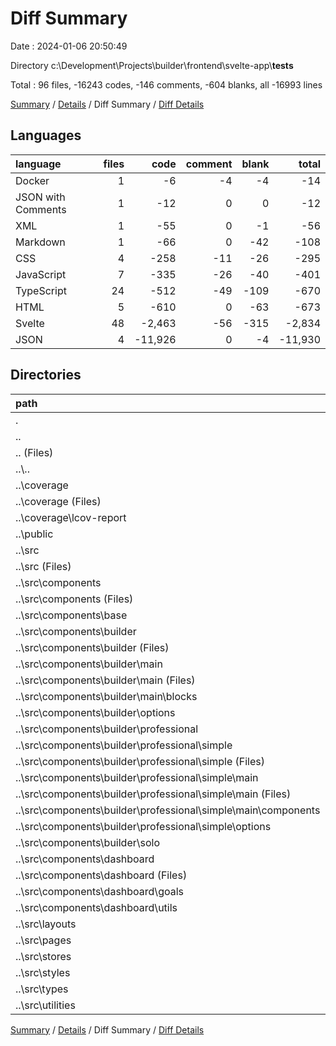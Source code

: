 # Diff Summary

Date : 2024-01-06 20:50:49

Directory c:\\Development\\Projects\\builder\\frontend\\svelte-app\\__tests__

Total : 96 files,  -16243 codes, -146 comments, -604 blanks, all -16993 lines

[Summary](results.md) / [Details](details.md) / Diff Summary / [Diff Details](diff-details.md)

## Languages
| language | files | code | comment | blank | total |
| :--- | ---: | ---: | ---: | ---: | ---: |
| Docker | 1 | -6 | -4 | -4 | -14 |
| JSON with Comments | 1 | -12 | 0 | 0 | -12 |
| XML | 1 | -55 | 0 | -1 | -56 |
| Markdown | 1 | -66 | 0 | -42 | -108 |
| CSS | 4 | -258 | -11 | -26 | -295 |
| JavaScript | 7 | -335 | -26 | -40 | -401 |
| TypeScript | 24 | -512 | -49 | -109 | -670 |
| HTML | 5 | -610 | 0 | -63 | -673 |
| Svelte | 48 | -2,463 | -56 | -315 | -2,834 |
| JSON | 4 | -11,926 | 0 | -4 | -11,930 |

## Directories
| path | files | code | comment | blank | total |
| :--- | ---: | ---: | ---: | ---: | ---: |
| . | 96 | -16,243 | -146 | -604 | -16,993 |
| .. | 96 | -16,243 | -146 | -604 | -16,993 |
| .. (Files) | 11 | -12,148 | -11 | -66 | -12,225 |
| ..\\.. | 1 | -16 | 0 | -1 | -17 |
| ..\\coverage | 11 | -1,091 | -35 | -106 | -1,232 |
| ..\\coverage (Files) | 2 | -59 | 0 | -2 | -61 |
| ..\\coverage\\lcov-report | 9 | -1,032 | -35 | -104 | -1,171 |
| ..\\public | 1 | -14 | 0 | -3 | -17 |
| ..\\src | 72 | -2,974 | -100 | -428 | -3,502 |
| ..\\src (Files) | 4 | -21 | -1 | -6 | -28 |
| ..\\src\\components | 45 | -2,089 | -61 | -262 | -2,412 |
| ..\\src\\components (Files) | 4 | -745 | -15 | -69 | -829 |
| ..\\src\\components\\base | 1 | -48 | 0 | -8 | -56 |
| ..\\src\\components\\builder | 30 | -789 | -26 | -117 | -932 |
| ..\\src\\components\\builder (Files) | 4 | -132 | 0 | -15 | -147 |
| ..\\src\\components\\builder\\main | 11 | -206 | -9 | -41 | -256 |
| ..\\src\\components\\builder\\main (Files) | 4 | -56 | 0 | -12 | -68 |
| ..\\src\\components\\builder\\main\\blocks | 7 | -150 | -9 | -29 | -188 |
| ..\\src\\components\\builder\\options | 5 | -104 | -8 | -12 | -124 |
| ..\\src\\components\\builder\\professional | 8 | -347 | -9 | -47 | -403 |
| ..\\src\\components\\builder\\professional\\simple | 8 | -347 | -9 | -47 | -403 |
| ..\\src\\components\\builder\\professional\\simple (Files) | 2 | -32 | 0 | -8 | -40 |
| ..\\src\\components\\builder\\professional\\simple\\main | 2 | -174 | -6 | -22 | -202 |
| ..\\src\\components\\builder\\professional\\simple\\main (Files) | 1 | -109 | -6 | -12 | -127 |
| ..\\src\\components\\builder\\professional\\simple\\main\\components | 1 | -65 | 0 | -10 | -75 |
| ..\\src\\components\\builder\\professional\\simple\\options | 4 | -141 | -3 | -17 | -161 |
| ..\\src\\components\\builder\\solo | 2 | 0 | 0 | -2 | -2 |
| ..\\src\\components\\dashboard | 10 | -507 | -20 | -68 | -595 |
| ..\\src\\components\\dashboard (Files) | 5 | -179 | -13 | -22 | -214 |
| ..\\src\\components\\dashboard\\goals | 4 | -327 | -5 | -44 | -376 |
| ..\\src\\components\\dashboard\\utils | 1 | -1 | -2 | -2 | -5 |
| ..\\src\\layouts | 2 | -272 | -3 | -35 | -310 |
| ..\\src\\pages | 3 | -170 | -2 | -30 | -202 |
| ..\\src\\stores | 10 | -182 | -21 | -53 | -256 |
| ..\\src\\styles | 1 | -51 | -2 | -11 | -64 |
| ..\\src\\types | 1 | -46 | -1 | -9 | -56 |
| ..\\src\\utilities | 6 | -143 | -9 | -22 | -174 |

[Summary](results.md) / [Details](details.md) / Diff Summary / [Diff Details](diff-details.md)
